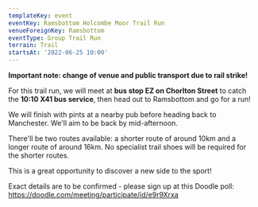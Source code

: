 ```yaml
---
templateKey: event
eventKey: Ramsbottom Holcombe Moor Trail Run
venueForeignKey: Ramsbottom
eventType: Group Trail Run
terrain: Trail
startsAt: '2022-06-25 10:00'
---
```

**Important note: change of venue and public transport due to rail strike!**

For this trail run, we will meet at **bus stop EZ on Chorlton Street** to catch the **10:10 X41 bus service**, then head out to Ramsbottom and go for a run!

We will finish with pints at a nearby pub before heading back to Manchester. We'll aim to be back by mid-afternoon.

There'll be two routes available: a shorter route of around 10km and a longer route of around 16km. No specialist trail shoes will be required for the shorter routes.

This is a great opportunity to discover a new side to the sport!

Exact details are to be confirmed - please sign up at this Doodle poll: https://doodle.com/meeting/participate/id/e9r9Xrxa